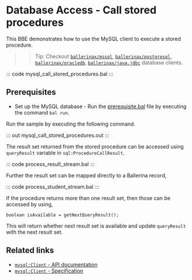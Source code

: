 # Database Access - Call stored procedures

This BBE demonstrates how to use the MySQL client to execute a stored procedure. 

>> Tip: Checkout [`ballerinax/mssql`](https://central.ballerina.io/ballerinax/mssql), [`ballerinax/postgresql`](https://central.ballerina.io/ballerinax/postgresql), [`ballerinax/oracledb`](https://central.ballerina.io/ballerinax/oracledb), [`ballerinax/java.jdbc`](https://central.ballerina.io/ballerinax/java.jdbc) database clients.

::: code mysql_call_stored_procedures.bal :::

## Prerequisites
- Set up the MySQL database - Run the [prerequisite.bal](https://github.com/ballerina-platform/ballerina-distribution/blob/master/examples/mysql-call-stored-procedures/prerequisites/prerequisite.bal) file by executing the command `bal run`.

Run the sample by executing the following command.

::: out mysql_call_stored_procedures.out :::

The result set returned from the stored procedure can be accessed using `queryResult` variable in `sql:ProcedureCallResult`.

::: code process_result_stream.bal :::

Further the result set can be mapped directly to a Ballerina record,

::: code process_student_stream.bal :::

If the procedure returns more than one result set, then those can be accessed by using,
```ballerina
boolean isAvailable = getNextQueryResult();
```
This will return whether next result set is available and update `queryResult` with the next result set.

## Related links
- [`mysql:Client` - API documentation](https://lib.ballerina.io/ballerinax/mysql/latest/)
- [`mysql:Client` - Specification](https://github.com/ballerina-platform/module-ballerinax-mysql/blob/master/docs/spec/spec.md#2-client)

